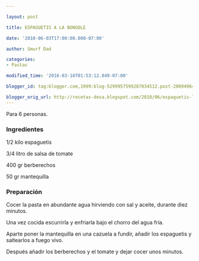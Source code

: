 ```yaml
---

layout: post

title: ESPAGUETIS A LA BONGOLE

date: '2010-06-03T17:00:00.000-07:00'

author: Smurf Dad

categories:
- Pastas

modified_time: '2016-03-16T01:53:12.849-07:00'

blogger_id: tag:blogger.com,1999:blog-5299957599287034512.post-2009496488464035859

blogger_orig_url: http://recetas-desa.blogspot.com/2010/06/espaguetis-la-bongole.html
---
```


Para 6 personas.

<h3>Ingredientes</h3>

1/2 kilo espaguetis

3/4 litro de salsa de tomate

400 gr berberechos

50 gr mantequilla

<h3>Preparación</h3>

Cocer la pasta en abundante agua hirviendo con sal y aceite, durante diez minutos.

Una vez cocida escurrirla y enfriarla bajo el chorro del agua fría.

Aparte poner la mantequilla en una cazuela a fundir, añadir los espaguetis y saltearlos a fuego vivo.

Después añadir los berberechos y el tomate y dejar cocer unos minutos.


